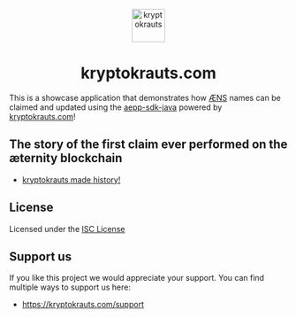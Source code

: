 <p align="center">
  <a href="https://kryptokrauts.com">
    <img alt="kryptokrauts" src="https://kryptokrauts.com/img/logo.svg" width="60" />
  </a>
</p>
<h1 align="center">
  kryptokrauts.com
</h1>

This is a showcase application that demonstrates how [ÆNS](https://github.com/aeternity/protocol/blob/aens-auctions/AENS.md) names can be claimed and updated using the [aepp-sdk-java](https://github.com/kryptokrauts/aepp-sdk-java) powered by [kryptokrauts.com](https://kryptokrauts.com)!

## The story of the first claim ever performed on the æternity blockchain
- [kryptokrauts made history!](https://kryptokrauts.com/log/first-claim-ever-of-an-aens-name)

## License

Licensed under the [ISC License](LICENSE)

## Support us

If you like this project we would appreciate your support. You can find multiple ways to support us here:

- https://kryptokrauts.com/support

